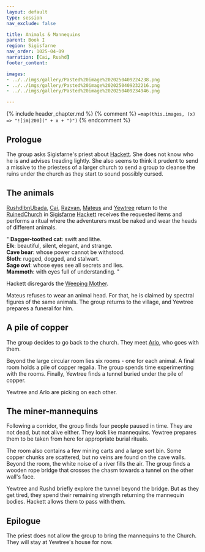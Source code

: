 ```yaml
---
layout: default
type: session
nav_exclude: false

title: Animals & Mannequins
parent: Book I
region: Sigisfarne
nav_order: 1025-04-09
narration: [Cai, Rushd]
footer_content: 

images:
- ../../imgs/gallery/Pasted%20image%2020250409224238.png
- ../../imgs/gallery/Pasted%20image%2020250409232216.png
- ../../imgs/gallery/Pasted%20image%2020250409234946.png

---
```


{% include header_chapter.md %}
{% comment %}
`=map(this.images, (x) => "![im|200](" + x + ")")`
{% endcomment %}

## Prologue

The group asks Sigisfarne's priest about [Hackett](../../directory/Sigisfarne/Hackett.md).
She does not know who he is and advises treading lightly.
She also seems to think it prudent to send a missive to the priestess of a larger church to send a group to cleanse the ruins under the church as they start to sound possibly cursed.

## The animals

[RushdIbnUbada](../../directory/Sigisfarne/RushdIbnUbada.md), [Cai](../../directory/Sigisfarne/Cai.md), [Razvan](../../directory/Sigisfarne/Razvan.md), [Mateus](../../directory/Sigisfarne/Mateus.md) and [Yewtree](../../directory/Sigisfarne/Yewtree.md) return to the [RuinedChurch](../../directory/Sigisfarne/RuinedChurch.md) in [Sigisfarne](../../directory/Sigisfarne/index.md)
[Hackett](../../directory/Sigisfarne/Hackett.md) receives the requested items and performs a ritual where the adventurers must be naked and wear the heads of different animals.

"
**Dagger-toothed cat**: swift and lithe.  
**Elk**: beautiful, silent, elegant, and strange.  
**Cave bear**: whose power cannot be withstood.  
**Sloth**: rugged, dogged, and stalwart.  
**Sage owl**: whose eyes see all secrets and lies.  
**Mammoth**: with eyes full of understanding.
"

Hackett disregards the [Weeping Mother](../../directory/weepingMother/index.md).

Mateus refuses to wear an animal head.
For that, he is claimed by spectral figures of the same animals.
The group returns to the village, and Yewtree prepares a funeral for him.

## A pile of copper

The group decides to go back to the church.
They meet [Arlo](../../directory/Sigisfarne/Arlo.md), who goes with them.

Beyond the large circular room lies six rooms - one for each animal.
A final room holds a pile of copper regalia.
The group spends time experimenting with the rooms.
Finally, Yewtree finds a tunnel buried under the pile of copper.

Yewtree and Arlo are picking on each other.

## The miner-mannequins

Following a corridor, the group finds four people paused in time.
They are not dead, but not alive either.
They look like mannequins.
Yewtree prepares them to be taken from here for appropriate burial rituals.

The room also contains a few mining carts and a large sort bin.
Some copper chunks are scattered, but no veins are found on the cave walls.
Beyond the room, the white noise of a river fills the air.
The group finds a wooden rope bridge that crosses the chasm towards a tunnel on the other wall's face.

Yewtree and Rushd briefly explore the tunnel beyond the bridge.
But as they get tired, they spend their remaining strength returning the mannequin bodies.
Hackett allows them to pass with them.

## Epilogue

The priest does not allow the group to bring the mannequins to the Church.
They will stay at Yewtree's house for now.